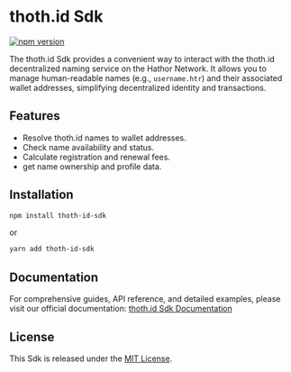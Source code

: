 # thoth.id Sdk

[![npm version](https://img.shields.io/npm/v/thoth-id-sdk.svg)](https://www.npmjs.com/package/thoth-id-sdk)

The thoth.id Sdk provides a convenient way to interact with the thoth.id decentralized naming service on the Hathor Network. It allows you to manage human-readable names (e.g., `username.htr`) and their associated wallet addresses, simplifying decentralized identity and transactions.

## Features

*   Resolve thoth.id names to wallet addresses.
*   Check name availability and status.
*   Calculate registration and renewal fees.
*   get name ownership and profile data.

## Installation

```bash
npm install thoth-id-sdk
```

or

```bash
yarn add thoth-id-sdk
```

## Documentation

For comprehensive guides, API reference, and detailed examples, please visit our official documentation:
[thoth.id Sdk Documentation](https://thoth-id-1.gitbook.io/thoth-id-sdk/)

## License

This Sdk is released under the [MIT License](LICENSE).
